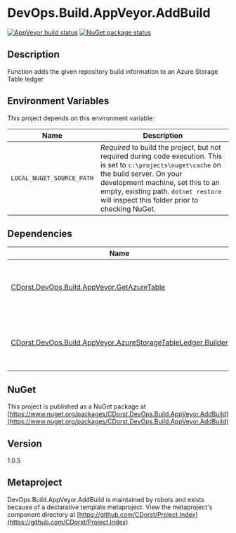 # DevOps.Build.AppVeyor.AddBuild

[![AppVeyor build status](https://img.shields.io/appveyor/ci/cdorst/devops-build-appveyor-addbuild.svg?label=AppVeyor&style=for-the-badge)](https://ci.appveyor.com/project/cdorst/devops-build-appveyor-addbuild)
[![NuGet package status](https://img.shields.io/nuget/v/CDorst.DevOps.Build.AppVeyor.AddBuild.svg?label=NuGet&style=for-the-badge)](https://www.nuget.org/packages/CDorst.DevOps.Build.AppVeyor.AddBuild)

## Description

Function adds the given repository build information to an Azure Storage Table ledger

## Environment Variables

This project depends on this environment variable:

Name | Description
---- | -----------
`LOCAL_NUGET_SOURCE_PATH` | *Required* to build the project, but not required during code execution. This is set to `c:\projects\nuget\cache` on the build server. On your development machine, set this to an empty, existing path. `dotnet restore` will inspect this folder prior to checking NuGet.

## Dependencies

Name | Status
---- | ------
[CDorst.DevOps.Build.AppVeyor.GetAzureTable](https://github.com/CDorst/DevOps.Build.AppVeyor.GetAzureTable) | [![AppVeyor build status](https://img.shields.io/appveyor/ci/cdorst/devops-build-appveyor-getazuretable.svg?label=AppVeyor&style=flat-square)](https://ci.appveyor.com/project/cdorst/devops-build-appveyor-getazuretable) [![NuGet package status](https://img.shields.io/nuget/v/CDorst.DevOps.Build.AppVeyor.GetAzureTable.svg?label=NuGet&style=flat-square)](https://www.nuget.org/packages/CDorst.DevOps.Build.AppVeyor.GetAzureTable)
[CDorst.DevOps.Build.AppVeyor.AzureStorageTableLedger.Builder](https://github.com/CDorst/DevOps.Build.AppVeyor.AzureStorageTableLedger.Builder) | [![AppVeyor build status](https://img.shields.io/appveyor/ci/cdorst/devops-build-appveyor-azurestoragetableledger-buil.svg?label=AppVeyor&style=flat-square)](https://ci.appveyor.com/project/cdorst/devops-build-appveyor-azurestoragetableledger-buil) [![NuGet package status](https://img.shields.io/nuget/v/CDorst.DevOps.Build.AppVeyor.AzureStorageTableLedger.Builder.svg?label=NuGet&style=flat-square)](https://www.nuget.org/packages/CDorst.DevOps.Build.AppVeyor.AzureStorageTableLedger.Builder)

## NuGet

This project is published as a NuGet package at [https://www.nuget.org/packages/CDorst.DevOps.Build.AppVeyor.AddBuild](https://www.nuget.org/packages/CDorst.DevOps.Build.AppVeyor.AddBuild)

## Version

1.0.5

## Metaproject

DevOps.Build.AppVeyor.AddBuild is maintained by robots and exists because of a declarative template metaproject. View the metaproject's component directory at [https://github.com/CDorst/Project.Index](https://github.com/CDorst/Project.Index)

